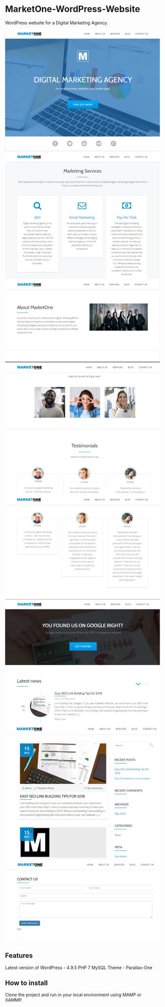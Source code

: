 # MarketOne-WordPress-Website
WordPress website for a Digital Marketing Agency.

![readme01](readme01.JPG "readme01")
![readme02](readme02.JPG "readme02")
![readme03](readme03.JPG "readme03")
![readme04](readme04.JPG "readme04")
![readme05](readme05.JPG "readme05")
![readme06](readme06.JPG "readme06")
![readme07](readme07.JPG "readme07")
![readme08](readme08.JPG "readme08")

## Features
Latest version of WordPress - 4.9.5
PHP 7
MySQL
Theme - Parallax-One

## How to install

Clone the project and run in your local environment using MAMP or XAMMP.


